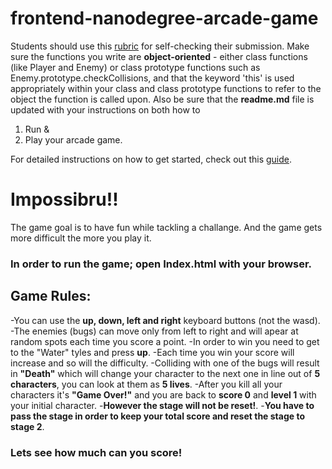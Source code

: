 frontend-nanodegree-arcade-game
===============================

Students should use this 
[rubric](https://review.udacity.com/#!/projects/2696458597/rubric) for self-checking their submission. 
Make sure the functions you write are **object-oriented** - either class functions (like Player and Enemy) or class prototype functions such as 
Enemy.prototype.checkCollisions, and that the keyword 'this' is used appropriately within your class and class prototype functions to refer to 
the object the function is called upon. 
Also be sure that the **readme.md** file is updated with your instructions on both how to 
1. Run
& 
2. Play your arcade game.

For detailed instructions on how to get started, check out this 
[guide](https://docs.google.com/document/d/1v01aScPjSWCCWQLIpFqvg3-vXLH2e8_SZQKC8jNO0Dc/pub?embedded=true).
# Impossibru!!
The game goal is to have fun while tackling a challange. And the game gets more difficult the more you play it.
### In order to run the game; open **Index.html** with your browser.
## Game Rules:
-You can use the **up, down, left and right** keyboard buttons (not the wasd).
-The enemies (bugs) can move only from left to right and will apear at random spots each time you score a point.
-In order to win you need to get to the "Water" tyles and press **up**.
-Each time you win your score will increase and so will the difficulty.
-Colliding with one of the bugs will result in **"Death"** which will change your character to the next one in line out of **5 characters**, you can look at them as **5 lives**.
-After you kill all your characters it's **"Game Over!"** and you are back to **score 0** and **level 1** with your initial character.
-**However the stage will not be reset!**.
-**You have to pass the stage in order to keep your total score and reset the stage to stage 2**.
### Lets see how much can you score!